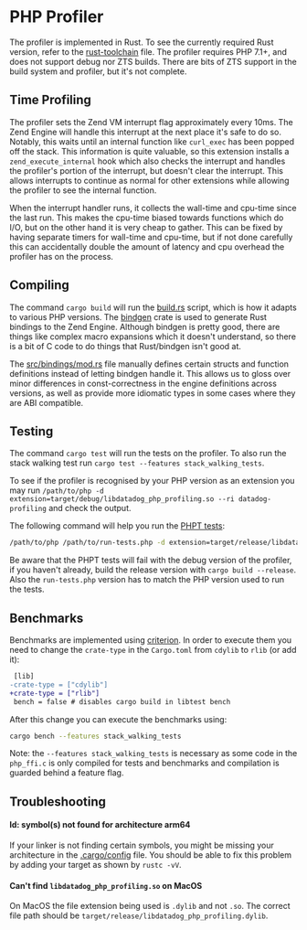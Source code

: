 # PHP Profiler

The profiler is implemented in Rust. To see the currently required Rust
version, refer to the [rust-toolchain](rust-toolchain) file. The profiler
requires PHP 7.1+, and does not support debug nor ZTS builds. There are bits of
ZTS support in the build system and profiler, but it's not complete.

## Time Profiling

The profiler sets the Zend VM interrupt flag approximately every 10ms. The
Zend Engine will handle this interrupt at the next place it's safe to do so.
Notably, this waits until an internal function like `curl_exec` has been
popped off the stack. This information is quite valuable, so this extension
installs a `zend_execute_internal` hook which also checks the interrupt and
handles the profiler's portion of the interrupt, but doesn't clear the
interrupt. This allows interrupts to continue as normal for other extensions
while allowing the profiler to see the internal function.

When the interrupt handler runs, it collects the wall-time and cpu-time since
the last run. This makes the cpu-time biased towards functions which do I/O,
but on the other hand it is very cheap to gather. This can be fixed by having
separate timers for wall-time and cpu-time, but if not done carefully this can
accidentally double the amount of latency and cpu overhead the profiler has on
the process.

## Compiling

The command `cargo build` will run the [build.rs](build.rs) script, which is
how it adapts to various PHP versions. The
[bindgen](https://crates.io/crates/bindgen) crate is used to generate Rust
bindings to the Zend Engine. Although bindgen is pretty good, there are things
like complex macro expansions which it doesn't understand, so there is a bit of
C code to do things that Rust/bindgen isn't good at.

The [src/bindings/mod.rs](src/bindings/mod.rs) file manually defines certain
structs and function definitions instead of letting bindgen handle it. This
allows us to gloss over minor differences in const-correctness in the engine
definitions across versions, as well as provide more idiomatic types in some
cases where they are ABI compatible.

## Testing

The command `cargo test` will run the tests on the profiler. To also run the
stack walking test run `cargo test --features stack_walking_tests`.

To see if the profiler is recognised by your PHP version as an extension you
may run `/path/to/php -d extension=target/debug/libdatadog_php_profiling.so
--ri datadog-profiling` and check the output.

The following command will help you run the [PHPT tests](tests/phpt):

```sh
/path/to/php /path/to/run-tests.php -d extension=target/release/libdatadog_php_profiling.so tests/phpt
```

Be aware that the PHPT tests will fail with the debug version of the profiler,
if you haven't already, build the release version with `cargo build --release`.
Also the `run-tests.php` version has to match the PHP version used to run the
tests.

## Benchmarks

Benchmarks are implemented using
[criterion](https://github.com/bheisler/criterion.rs). In order to execute them
you need to change the `crate-type` in the `Cargo.toml` from `cdylib` to `rlib`
(or add it):

```diff
 [lib]
-crate-type = ["cdylib"]
+crate-type = ["rlib"]
 bench = false # disables cargo build in libtest bench
```

After this change you can execute the benchmarks using:

```sh
cargo bench --features stack_walking_tests
```

Note: the `--features stack_walking_tests` is necessary as some code in the
`php_ffi.c` is only compiled for tests and benchmarks and compilation is guarded
behind a feature flag.

## Troubleshooting

#### ld: symbol(s) not found for architecture arm64

If your linker is not finding certain symbols, you might be missing your
architecture in the [.cargo/config](.cargo/config) file. You should be able to
fix this problem by adding your target as shown by `rustc -vV`.

#### Can't find `libdatadog_php_profiling.so` on MacOS

On MacOS the file extension being used is `.dylib` and not `.so`. The correct
file path should be `target/release/libdatadog_php_profiling.dylib`.

